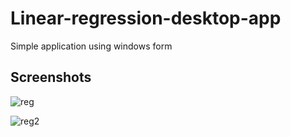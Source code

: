 # Linear-regression-desktop-app
Simple application using windows form 

## Screenshots
![reg](https://user-images.githubusercontent.com/29101386/42380015-c95658cc-812c-11e8-8929-f924c6352bc8.png)

![reg2](https://user-images.githubusercontent.com/29101386/42380146-2b8a352c-812d-11e8-9c1c-6546a2f51ede.png)
